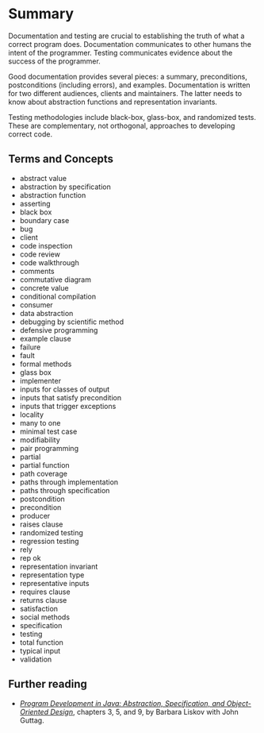 # Summary

Documentation and testing are crucial to establishing the truth of what a
correct program does. Documentation communicates to other humans the intent of
the programmer. Testing communicates evidence about the success of the
programmer.

Good documentation provides several pieces:  a summary, preconditions,
postconditions (including errors), and examples.  Documentation is written
for two different audiences, clients and maintainers.  The latter needs
to know about abstraction functions and representation invariants.

Testing methodologies include black-box, glass-box, and randomized tests. These
are complementary, not orthogonal, approaches to developing correct code.


## Terms and Concepts

* abstract value
* abstraction by specification
* abstraction function
* asserting
* black box
* boundary case
* bug
* client
* code inspection
* code review
* code walkthrough
* comments
* commutative diagram
* concrete value
* conditional compilation
* consumer
* data abstraction
* debugging by scientific method
* defensive programming
* example clause
* failure
* fault
* formal methods
* glass box
* implementer
* inputs for classes of output
* inputs that satisfy precondition
* inputs that trigger exceptions
* locality
* many to one
* minimal test case
* modifiability
* pair programming
* partial
* partial function
* path coverage
* paths through implementation
* paths through specification
* postcondition
* precondition
* producer
* raises clause
* randomized testing
* regression testing
* rely
* rep ok
* representation invariant
* representation type
* representative inputs
* requires clause
* returns clause
* satisfaction
* social methods
* specification
* testing
* total function
* typical input
* validation

## Further reading

* [*Program Development in Java: Abstraction, Specification, and
  Object-Oriented Design*][liskov-guttag], chapters 3, 5, and 9, by Barbara
  Liskov with John Guttag.

[liskov-guttag]: https://newcatalog.library.cornell.edu/catalog/4178051
